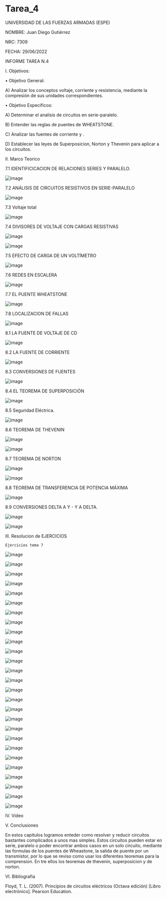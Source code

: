 # Tarea_4

UNIVERSIDAD DE LAS FUERZAS ARMADAS (ESPE)

NOMBRE: Juan Diego Gutiérrez

NRC: 7309

FECHA: 29/06/2022

INFORME TAREA N.4

I. Objetivos:

•	Objetivo General: 

A)	Analizar los conceptos voltaje, corriente y resistencia, mediante la compresión de sus unidades correspondientes.

•	Objetivo Específicos:

A)	Determinar el analisis de circuitos en serie-paralelo.

B)	Entender las reglas de puentes de WHEATSTONE.

C)  Analizar las fuentes de corriente y .

D)	Establecer las leyes de Superposicion, Norton y Thevenin para aplicar a los circuitos.

II. Marco Teorico

7.1 IDENTIFICICACION DE RELACIONES SERIES Y PARALELO.

![image](https://user-images.githubusercontent.com/105677161/176562254-9b5d38af-a18a-4e57-b232-3e715c2dca8a.png)

7.2 ANÁLISIS DE CIRCUITOS RESISTIVOS EN SERIE-PARALELO

![image](https://user-images.githubusercontent.com/105677161/176562302-7cd5a4ac-311e-4b83-b37e-23559c5f9fb3.png)

7.3 Voltaje total

![image](https://user-images.githubusercontent.com/105677161/176562335-e0ca9720-ac22-4626-902a-3aaee66f4828.png)

7.4 DIVISORES DE VOLTAJE CON CARGAS RESISTIVAS

![image](https://user-images.githubusercontent.com/105677161/176562365-213f4ac0-fdf1-4e48-aef7-5148b40d2f45.png)

![image](https://user-images.githubusercontent.com/105677161/176562387-a5134525-56d8-4e1d-8dc5-a75aa4627875.png)

7.5 EFECTO DE CARGA DE UN VOLTÍMETRO

![image](https://user-images.githubusercontent.com/105677161/176562403-29bee8d4-659c-40eb-8bae-32899651fd10.png)

7.6 REDES EN ESCALERA

![image](https://user-images.githubusercontent.com/105677161/176562436-13f6e00a-6792-46ad-9726-e00d3d72fb78.png)

7.7 EL PUENTE WHEATSTONE

![image](https://user-images.githubusercontent.com/105677161/176562484-a5426d19-356b-4207-9dab-9fabb822329c.png)

7.8 LOCALIZACION DE FALLAS

![image](https://user-images.githubusercontent.com/105677161/176562518-4a3ee2e9-c78a-4246-ad8c-4ddbdb887ddb.png)

8.1 LA FUENTE DE VOLTAJE DE CD

![image](https://user-images.githubusercontent.com/105677161/176562552-26b0ffad-c5e2-45af-b47f-751fca9b93ab.png)

8.2 LA FUENTE DE CORRIENTE

![image](https://user-images.githubusercontent.com/105677161/176562577-55428b4a-ba77-4a69-a2d3-fe285c4717ef.png)

8.3 CONVERSIONES DE FUENTES

![image](https://user-images.githubusercontent.com/105677161/176562608-f2d506c6-d133-4581-bdf0-3d8e90c1c47d.png)

8.4 EL TEOREMA DE SUPERPOSICIÓN

![image](https://user-images.githubusercontent.com/105677161/176562650-3bace3f4-1b9f-47e8-a9bd-6c49546924f0.png)

8.5 Seguridad Eléctrica.

![image](https://user-images.githubusercontent.com/105677161/176562725-f73c7bec-0366-40db-a263-baddbdf59f5d.png)

8.6 TEOREMA DE THEVENIN

![image](https://user-images.githubusercontent.com/105677161/176562795-abaa46db-7f3a-486d-9d4a-c02079aec5ec.png)

![image](https://user-images.githubusercontent.com/105677161/176562804-9d09bc83-d05c-4687-93ad-dcfef7469b40.png)

8.7 TEOREMA DE NORTON

![image](https://user-images.githubusercontent.com/105677161/176562874-0ca15f0c-e70f-4546-8000-ba2d706902c5.png)

![image](https://user-images.githubusercontent.com/105677161/176562892-08218a52-e3cf-455d-a99e-6177550a2761.png)

8.8 TEOREMA DE TRANSFERENCIA DE POTENCIA MÁXIMA

![image](https://user-images.githubusercontent.com/105677161/176562921-9fc2fdcb-15b9-4b43-bce3-b498a6300dc5.png)

8.9 CONVERSIONES DELTA A Y - Y A DELTA. 

![image](https://user-images.githubusercontent.com/105677161/176562943-24c1d831-6f85-44f0-8a24-19a1a5719488.png)

![image](https://user-images.githubusercontent.com/105677161/176562950-1e0e49e5-4dfc-425f-933f-a61da3b4a83a.png)

III. Resolucion de EJERCICIOS

    Ejercicios tema 7
    
![image](https://user-images.githubusercontent.com/105677161/176577578-616ce0bf-83b9-467d-887d-868db36edb0f.png)

![image](https://user-images.githubusercontent.com/105677161/176584070-1754c99c-fa4d-4944-a5fd-dbf7411a7b0c.png)

![image](https://user-images.githubusercontent.com/105677161/176584468-d07cfe33-16ca-440e-8bec-be87a1f51feb.png)

![image](https://user-images.githubusercontent.com/105677161/176730847-3ebeb924-8621-4b8d-9276-3a18176937c3.png)

![image](https://user-images.githubusercontent.com/105677161/176730932-d7433f89-d6b1-48d9-aaab-1a57bd1e591a.png)

![image](https://user-images.githubusercontent.com/105677161/176731020-f6291a4d-d2d4-49d9-87dd-82c01a3ea8aa.png)

![image](https://user-images.githubusercontent.com/105677161/176731082-5abb7b09-c29e-48c2-b39a-22f3512857b3.png)

![image](https://user-images.githubusercontent.com/105677161/176731206-63a1c15a-a29c-4660-b1b2-e15d402ff690.png)

![image](https://user-images.githubusercontent.com/105677161/176731322-39864a48-e1db-4815-aabf-31c5171fd726.png)

![image](https://user-images.githubusercontent.com/105677161/176731406-ff8188eb-d266-41ee-9883-701b35f3199d.png)

![image](https://user-images.githubusercontent.com/105677161/176731585-3e291cae-c7ea-4b4b-aff3-fc4a6a712ce1.png)

![image](https://user-images.githubusercontent.com/105677161/176731619-a8e42777-6067-4121-8518-e5b1931e92cd.png)

![image](https://user-images.githubusercontent.com/105677161/176731667-c075cb0d-c2fe-47d8-9df3-dfc9a7cfd091.png)

![image](https://user-images.githubusercontent.com/105677161/176731789-9c23f7e9-a815-4ec8-9587-974d8ecb5c1c.png)

![image](https://user-images.githubusercontent.com/105677161/176732022-7ab31c81-cf79-4cde-b474-8edd9109ffdd.png)

![image](https://user-images.githubusercontent.com/105677161/176732030-6a0d9430-557c-4d66-b851-21ded9467ef7.png)

![image](https://user-images.githubusercontent.com/105677161/176732171-292f2f5a-b02e-4af5-a95c-5d9665c199b5.png)

![image](https://user-images.githubusercontent.com/105677161/176732245-c16a126f-c8a8-4fc4-8111-78ac5a3da143.png)

![image](https://user-images.githubusercontent.com/105677161/176732339-3ca38ba2-f254-4fc4-a472-13b92cabef25.png)

![image](https://user-images.githubusercontent.com/105677161/176732431-29a25a41-e945-4aab-ae23-570a598ef0ca.png)

![image](https://user-images.githubusercontent.com/105677161/176732565-893ae992-e23c-4994-a91e-17b9effb1382.png)

![image](https://user-images.githubusercontent.com/105677161/176732657-3ef4a13a-6c34-4c17-b571-8548f65c3b62.png)

![image](https://user-images.githubusercontent.com/105677161/176732744-9e9762b2-bd0b-4b20-9e91-58ae58de6699.png)

![image](https://user-images.githubusercontent.com/105677161/176732868-12d85cff-dac2-439d-86ed-0e76028e3f63.png)

![image](https://user-images.githubusercontent.com/105677161/176732889-0af256b7-c7f5-4978-ba4f-b721c0592d61.png)

![image](https://user-images.githubusercontent.com/105677161/176732982-16c90691-b808-40be-a407-d64adb2ec2af.png)

![image](https://user-images.githubusercontent.com/105677161/176733063-e9cd3fc4-ecd6-4ab5-8280-12fea35e0cb8.png)

IV. Video



V. Conclusiones 

En estos capitulos logramos enteder como resolver y reducir circuitos bastantes complicados a unos mas simples.
Estos circuitos pueden estar en serie, paralelo o poder encontrar ambos casos en un solo circuito, mediante las
formulas de los puentes de Wheastone, la salida de puente por un transmistor, por lo que se reviso como usar los 
diferentes teoremas para la comprension. En tre ellos los teoremas de thevenin, superposicion y de norton.

VI. Bibliografia 

Floyd, T. L. (2007). Principios de circuitos eléctricos (Octava edición) [Libro electrónico]. Pearson Education.











